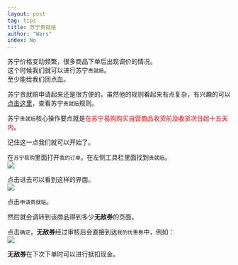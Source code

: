 ```yaml
---
layout: post
tag: tips
title: 苏宁贵就赔
author: "Wars"
index: No
---
```


苏宁价格变动频繁，很多商品下单后出现调价的情况。   
这个时候我们就可以进行苏宁`贵就赔`。   
至少能给我们回点血。   
   
苏宁贵就赔申请起来还是很方便的，虽然他的规则看起来有点复杂，有兴趣的可以[点击这里](http://help.suning.com/page/id-773.htm)，查看苏宁`贵就赔`规则。   
   
苏宁`贵就赔`核心操作要点就是<font color = "#ff0000">在苏宁易购购买自营商品收货前及收货次日起十五天内</font>。   
   
记住这一点我们就可以开始了。   
   
在`苏宁易购`里面打开`我的订单`。在左侧工具栏里面找到`贵就赔`。   
![]({{site.baseurl}}/img/Suning/Guijiupei/Guijiupei_1.png)   

点击进去可以看到这样的界面。   
![]({{site.baseurl}}/img/Suning/Guijiupei/Guijiupei_2.png)   
   
点击`申请贵就赔`。   
   
然后就会调转到该商品得到多少**无敌券**的页面。   
   
点击`确定`，**无敌券**经过审核后会直接到达`我的优惠券`中，例如：   
![]({{site.baseurl}}/img/Suning/Guijiupei/Guijiupei_3.png)   
   
**无敌券**在下次下单时可以进行抵扣现金。